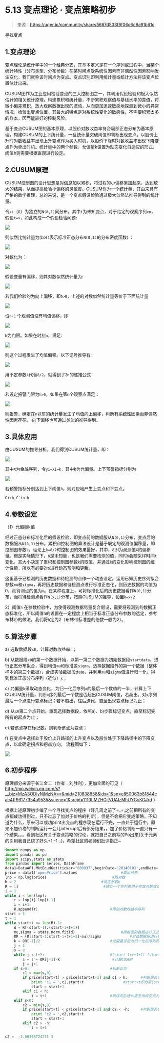 

# 5.13 变点理论 · 变点策略初步

> 来源：https://uqer.io/community/share/5667d533f9f06c6c8a91b61c

寻找变点

## 1.变点理论

变点理论是统计学中的一个经典分支，其基本定义是在一个序列或过程中，当某个统计特性（分布类型、分布参数）在某时间点受系统性因素而非偶然性因素影响发生变化，我们就称该时间点为变点。变点识别即利用统计量或统计方法将该变点位置估计出来。

CUSUM图作为工业应用检验变点的三大控制图之一，其利用假设检验和极大似然估计的相关统计原理，构建累积和统计量，不断累积观察值与基线水平的差值，将微小偏差累积，放大观察数据出现的波动，从而更加迅速敏感地探测到微小的异常情况，检验出变点位置。其最大的特点是对系统性变化的敏感性，不需要积累太多的样本，因而能较好的控制风险。

基于变点CUSUM图的基本原理，以股价对数收益率符合局部正态分布为基本原理，构建CUSUM的上下统计量，一旦统计量突破阈值即判断出现变点。以股价上升时对数收益率出现上升变点作为买入时机，以股价下降时对数收益率出现下降变点作为卖出时机。统计量中的两个参数，允偏量k设置为动态变化自适应的形式，阈值h则需要根据直观进行设定。

## 2.CUSUM原理

CUSUM控制图的设计思想是对信息加以累积，将过程的小偏移累加起来，达到放大的结果，从而提高检验小偏移的灵敏度。CUSUM作为一个统计量，其由来具有严格的数学推理，总的来说，是一个变点假设检验通过极大似然法推导得到的统计量。

令`xi`（it）为独立的`N(δ,1)`同分布，其中`t`为未知变点，对于给定的观察序列`xn`，假设`t=v`，如此构成一个假设检验问题:

![](img/20160730154429.jpg)

则似然比统计量为(以`Φ(`表示标准正态分布`N(0,1)`的分布密度函数）:

![](img/20160730154447.jpg)

对数化为：

![](img/20160730154502.jpg)

假设变量有偏移，则其对数似然统计量为:

![](img/20160730154518.jpg)

若我们检验的为向上偏移，即`δ>0`，上述的对数似然统计量等价于下面统计量

![](img/20160730154535.jpg)

设`n-1` 个观测值没有均值偏移，即

![](img/20160730154556.jpg)

`h`为门限。如果在时刻`n`，满足:

![](img/20160730154612.jpg)

则这个过程发生了均值偏移。以下记号推导有:

![](img/20160730154641.jpg)

用不定参数`k`代替`δ/2`，就得到了`Zn`的递推公式：

![](img/20160730154659.jpg)

若设定报警门限为`h>0`，如果在第`n`个观察点满足：

![](img/20160730154719.jpg)

则报警，确定在`n`以前的统计量发生了均值向上偏移，判断有系统性因素而非偶然性因素存在。 向下偏移也可通过类似的推导得到。

## 3.具体应用

由CUSUM的推导分析，我们得到CUSUM统计量，即：

![](img/20160730154742.jpg)

其中`X`为金融序列，令`yi=Xi−k`，其中k为允偏量。上下预警指标分别为

![](img/20160730154811.jpg)

若预警指标分别达到上下阈值`h`，则对应地产生上变点和下变点。

```
Ci≥h,C′i≤−h
```

## 4.参数设定

（1）允偏量k值

经过正态分布标准化后的假设检验，即变点前的数据服从`N(0,1)`分布，变点后的数据服从`N(δ,1)`分布。累积和控制图的算法设计是基于既定的观测值偏移量，即控制图参数`k`，理论上`k=δ/2`时控制图的效果最好，其中，`δ`即为观测值`X`的偏移量。但是实际情形下，`δ`是未知量，也是我们需要检测的值，同时`δ`会随采样时间`t`变化，其大小决定了累积和控制图参数`k`的取值，并通过`k`的变化影响控制图的统计性能，所以有必要对`δ`进行动态预测和更新。

这里基于已检测的历史数据和待检测的点作一个动态设定。运用已知历史序列拟合参数`mu`和`sigma`，再将历史数据和待检测点进行标准正态化，则历史数据的均值为0，而待测点的值为`x`。在某种程度上，可将标准化后的历史数据看作`N(0,1)`分布，而将待检测点看作`N(x,1)`分布，按照CUSUM的推导，设置`k=x/2`

2）阈值`h` 在参数检验中，为使得观测数据尽量复合假设，需要将观测到的数据正态标准化，所以阈值h的设置在一定程度上相当于标准正态分布参数的选定，参考布林带的做法，我们将`h`定为2（布林带标准差的倍数一般为2）。

## 5.算法步骤

a) 选取数据段`x0`，计算对数收益率`r`；

b) 从数据段`x0`的第一个数据开始，以第一第二个数据为初始数据段`startdata`，进行正态分布拟合，得到均值`mu`和标准差`sigma`，选择数据段外的第一个数据（整体样本的第三个数据），合成实验数据段data，并利用`mu`和`sigma`值进行归一化，得到标准正态分布序列（近似）`x`；

c) 允偏量`k`采取动态变化，为归一化后序列`x`的最后一个数值的一半，计算上下CUSUM统计量，判断`x`序列最后一个数是否超出CUSUM阈值，若超出，对`x`序列最后一个点进行变点标记；若不超出，往后迭代，直至出现变点标记为止；

d) 从`x0`第二个点开始，重现选择数据段，依照a)、b)步骤标记变点，直至标记完所有的起点为止；

e) 若该点存在标记数，则判断该点为变点；

f) 在变点中选择处于股价上升路径的上升变点以及股价处于下降路径中的下降变点，以此确定拐点和拐点方向。 流程图如下：

![](img/642.webp)

## 6.初步程序

原理部分来源于长江金工（作者：刘胜利），更加全面的可见（ http://mp.weixin.qq.com/s?__biz=MzA3ODIyNjMzNA==&mid=210838858&idx=1&sn=e850063b81844cac4ff96177354a9535&scene=1&srcid=1110LMZHGjtVUAIzMhUYGvKG#rd ）

根据上述原理初步编了一个寻找变点的程序（好几周之前了=_=,之前把所有的变点都成功得到过，只不过忘了加对于价格的判断），但是不会把它变成策略。不知道为什么，原来可以成功print出变点的程序现在运行不完，一直处于运行中。原来不加价格的判断运行一会儿interrupt后有部分结果，，加了价格判断一直只有一个结果。。。看到社区有关于变点策略的讨论，就把自己之前写的Po出来(关于元素的引用我自己绕了好久+1.-1...)，希望社区的老师们批评指正~

```py
import numpy as np
import pandas as pd
import scipy.stats as stats
from pandas import Series, DataFrame
data1=DataAPI.MktEqudGet(ticker="600837",beginDate='20140101',endDate='20151120',field='ticker,secShortName,tradeDate,openPrice',pandas="1")
price = data1['openPrice'].values                    #取出价格
lnp = np.log(price)                              #取对数
h = 2                                       #设定参数h
R = []                                       #建立一个空列表用于存放对数收益率
i = 1
while i < len(lnp):
    r = lnp[i]-lnp[i-1]
    i = i+1
    R.append(r)                                 #得到对数收益率序列
start = 1
t = 1
while start+t <= len(R)-1:
    d = R[(start-1):(start-1+t+1)]
    mu,sigma = stats.norm.fit(d)                     #用前面的数据进行正态分布拟合
    OR = (R[start-1:start-1+t+1+1]-mu)/sigma             #对该数据段进行标准化
    k = OR[-1]/2                                #允偏量设定为归一化后序列的最后一个数值的一半
    j = 1
    s = 0
    while j < t+2:                              #(start-1+t+1+1)-(start-1)=t+2
        s = s + OR[j-1]-k                        #计算CUSUM
        j = j+1  
    if s>0:                                     #判断正负
        c1 = max(s,0)
        if price[start+t] > price[start+t-1] and c1 > h:      #判断是否价格上升并冲破阈值，大于h则买入
            print 'c1 = ',c1,start+t                  #start+t即为第(start+t)个变点
            start = start+1
        elif c1 < h:
            t = t+1                             #继续向后迭代直至出现变点为止
    elif s<0:
        c2 = min(s,0)
        if price[start+t] < price[start+t-1] and c2 < -h:     #判断是否价格下降并冲破阈值，小于-h则卖出
            print 'c2 = ',c2,start+t
            start = start+1
        elif c2 > -h:
            t = t+1

c2 =  -2.66368724271 3
```
